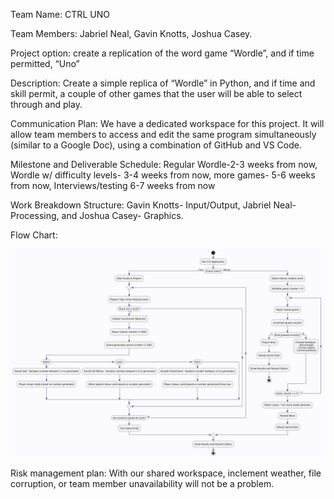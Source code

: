 
Team Name: CTRL UNO

Team Members: Jabriel Neal, Gavin Knotts, Joshua Casey.

Project option: create a replication of the word game “Wordle”, and if time permitted, “Uno”

Description: Create a simple replica of “Wordle” in Python, and if time and skill permit, a couple of other games that the user will be able to select through and play.

Communication Plan: We have a dedicated workspace for this project. It will allow team members to access and edit the same program simultaneously (similar to a Google Doc), using a combination of GitHub and VS Code.

Milestone and Deliverable Schedule: Regular Wordle-2-3 weeks from now, Wordle w/ difficulty levels- 3-4 weeks from now, more games- 5-6 weeks from now, Interviews/testing 6-7 weeks from now

Work Breakdown Structure: Gavin Knotts- Input/Output, Jabriel Neal- Processing, and Joshua Casey- Graphics.

Flow Chart:



![Game Flowchart](GameFlowchart.png)

Risk management plan: With our shared workspace, inclement weather, file corruption, or team member unavailability will not be a problem.

